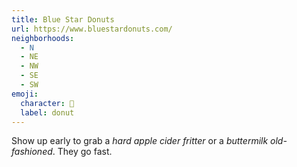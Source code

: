 ```yaml
---
title: Blue Star Donuts
url: https://www.bluestardonuts.com/
neighborhoods:
  - N
  - NE
  - NW
  - SE
  - SW
emoji:
  character: 🍩
  label: donut
---
```

Show up early to grab a _hard apple cider fritter_ or a _buttermilk old-fashioned_. They go fast.

